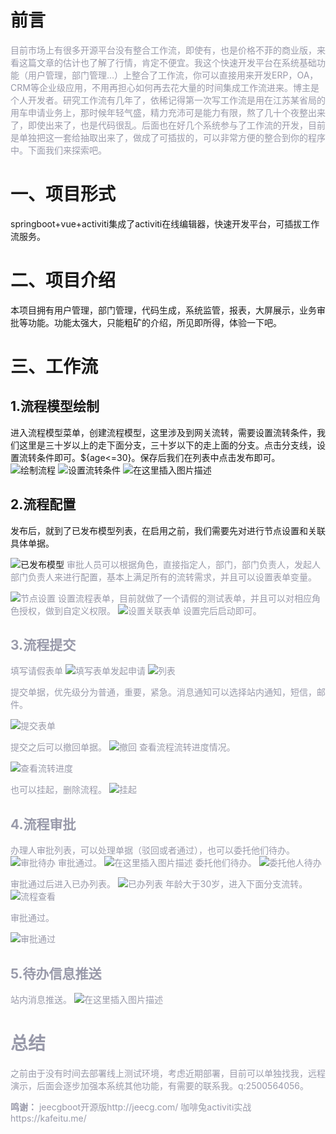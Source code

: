 
# 前言

<font color=#999AAA > 目前市场上有很多开源平台没有整合工作流，即使有，也是价格不菲的商业版，来看这篇文章的估计也了解了行情，肯定不便宜。我这个快速开发平台在系统基础功能（用户管理，部门管理…）上整合了工作流，你可以直接用来开发ERP，OA，CRM等企业级应用，不用再担心如何再去花大量的时间集成工作流进来。博主是个人开发者。研究工作流有几年了，依稀记得第一次写工作流是用在江苏某省局的用车申请业务上，那时候年轻气盛，精力充沛可是能力有限，熬了几十个夜整出来了，即使出来了，也是代码很乱。后面也在好几个系统参与了工作流的开发，目前是单独把这一套给抽取出来了，做成了可插拔的，可以非常方便的整合到你的程序中。下面我们来探索吧。</font>



# 一、项目形式


springboot+vue+activiti集成了activiti在线编辑器，快速开发平台，可插拔工作流服务。

# 二、项目介绍


本项目拥有用户管理，部门管理，代码生成，系统监管，报表，大屏展示，业务审批等功能。功能太强大，只能粗矿的介绍，所见即所得，体验一下吧。


# 三、工作流
## 1.流程模型绘制
进入流程模型菜单，创建流程模型，这里涉及到网关流转，需要设置流转条件，我们这里是三十岁以上的走下面分支，三十岁以下的走上面的分支。点击分支线，设置流转条件即可。${age<=30}。保存后我们在列表中点击发布即可。
![绘制流程](https://upload-images.jianshu.io/upload_images/11416921-579a63188f917f9e?imageMogr2/auto-orient/strip%7CimageView2/2/w/1240)
![设置流转条件](https://upload-images.jianshu.io/upload_images/11416921-57634ba8a81e97b0?imageMogr2/auto-orient/strip%7CimageView2/2/w/1240)
![在这里插入图片描述](https://upload-images.jianshu.io/upload_images/11416921-72f1b98713a68a59?imageMogr2/auto-orient/strip%7CimageView2/2/w/1240)



## 2.流程配置

发布后，就到了已发布模型列表，在启用之前，我们需要先对进行节点设置和关联具体单据。

![已发布模型](https://upload-images.jianshu.io/upload_images/11416921-9d50af5ff5fc6e4c?imageMogr2/auto-orient/strip%7CimageView2/2/w/1240)
<font color=#999AAA >审批人员可以根据角色，直接指定人，部门，部门负责人，发起人部门负责人来进行配置，基本上满足所有的流转需求，并且可以设置表单变量。

![节点设置](https://upload-images.jianshu.io/upload_images/11416921-20fe51a2690c258c?imageMogr2/auto-orient/strip%7CimageView2/2/w/1240)
<font color=#999AAA >设置流程表单，目前就做了一个请假的测试表单，并且可以对相应角色授权，做到自定义权限。
![设置关联表单](https://upload-images.jianshu.io/upload_images/11416921-bed7bccf884908bc?imageMogr2/auto-orient/strip%7CimageView2/2/w/1240)
<font color=#999AAA >设置完后启动即可。


## 3.流程提交
填写请假表单
![填写表单发起申请](https://upload-images.jianshu.io/upload_images/11416921-4cb6489b7d89e52d?imageMogr2/auto-orient/strip%7CimageView2/2/w/1240)
![列表](https://upload-images.jianshu.io/upload_images/11416921-14e733e02e4b32ff?imageMogr2/auto-orient/strip%7CimageView2/2/w/1240)

提交单据，优先级分为普通，重要，紧急。消息通知可以选择站内通知，短信，邮件。

![提交表单](https://upload-images.jianshu.io/upload_images/11416921-8b5a1737596b3bba?imageMogr2/auto-orient/strip%7CimageView2/2/w/1240)

提交之后可以撤回单据。
![撤回](https://upload-images.jianshu.io/upload_images/11416921-2aa0cbf83c4dd04a?imageMogr2/auto-orient/strip%7CimageView2/2/w/1240)
<font color=#999AAA >查看流程流转进度情况。

![查看流转进度](https://upload-images.jianshu.io/upload_images/11416921-03afd146db7b241c?imageMogr2/auto-orient/strip%7CimageView2/2/w/1240)

也可以挂起，删除流程。
![挂起](https://upload-images.jianshu.io/upload_images/11416921-acd8ab72ac9fcce4?imageMogr2/auto-orient/strip%7CimageView2/2/w/1240)


## 4.流程审批
办理人审批列表，可以处理单据（驳回或者通过），也可以委托他们待办。
![审批待办](https://upload-images.jianshu.io/upload_images/11416921-0b2433f4342f0d1e?imageMogr2/auto-orient/strip%7CimageView2/2/w/1240)
审批通过。
![在这里插入图片描述](https://upload-images.jianshu.io/upload_images/11416921-18d7f574e8afaba6?imageMogr2/auto-orient/strip%7CimageView2/2/w/1240)
委托他们待办。
![委托他人待办](https://upload-images.jianshu.io/upload_images/11416921-05a4e0170ae3a241?imageMogr2/auto-orient/strip%7CimageView2/2/w/1240)

审批通过后进入已办列表。
![已办列表](https://upload-images.jianshu.io/upload_images/11416921-0970eb13e2584ac3?imageMogr2/auto-orient/strip%7CimageView2/2/w/1240)
年龄大于30岁，进入下面分支流转。
![流程查看](https://upload-images.jianshu.io/upload_images/11416921-2122efcc25bfb74c?imageMogr2/auto-orient/strip%7CimageView2/2/w/1240)

审批通过。

![审批通过](https://upload-images.jianshu.io/upload_images/11416921-c17fffbeddf64c33?imageMogr2/auto-orient/strip%7CimageView2/2/w/1240)


## 5.待办信息推送
站内消息推送。
![在这里插入图片描述](https://upload-images.jianshu.io/upload_images/11416921-abe4f33c22e3daa9?imageMogr2/auto-orient/strip%7CimageView2/2/w/1240)





# 总结
之前由于没有时间去部署线上测试环境，考虑近期部署，目前可以单独找我，远程演示，后面会逐步加强本系统其他功能，有需要的联系我。q:2500564056。

**鸣谢：**
jeecgboot开源版http://jeecg.com/
咖啡兔activiti实战https://kafeitu.me/
